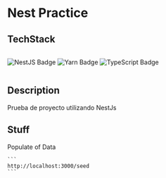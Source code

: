 # Nest Practice

## TechStack

<div style="display:flex">

![NestJS Badge](https://img.shields.io/badge/NestJS-E0234E?logo=nestjs&logoColor=fff&style=for-the-badge)
![Yarn Badge](https://img.shields.io/badge/Yarn-2C8EBB?logo=yarn&logoColor=fff&style=for-the-badge)
![TypeScript Badge](https://img.shields.io/badge/TypeScript-3178C6?logo=typescript&logoColor=fff&style=for-the-badge)

</div>

## Description
Prueba de proyecto utilizando NestJs

## Stuff
Populate of Data
````
```
http://localhost:3000/seed
```
